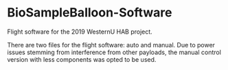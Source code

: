 # BioSampleBalloon-Software
 Flight software for the 2019 WesternU HAB project.
 
 There are two files for the flight software: auto and manual. Due to power issues stemming from interference from other payloads, the manual control version with less components was opted to be used.
